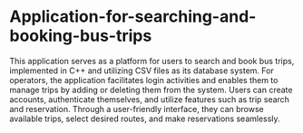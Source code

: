 # Application-for-searching-and-booking-bus-trips
This application serves as a platform for users to search and book bus trips, implemented in C++ and utilizing CSV files as its database system.
For operators, the application facilitates login activities and enables them to manage trips by
adding or deleting them from the system. Users can create accounts, authenticate themselves, and utilize features such
as trip search and reservation. Through a user-friendly interface, they can browse available trips, select desired routes,
and make reservations seamlessly.
